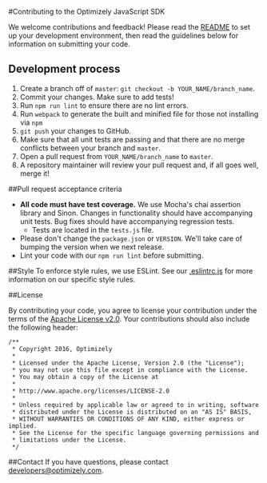 #Contributing to the Optimizely JavaScript SDK

We welcome contributions and feedback! Please read the [README](README.md) to set up your development environment, then read the guidelines below for information on submitting your code.

## Development process

1. Create a branch off of `master`: `git checkout -b YOUR_NAME/branch_name`.
2. Commit your changes. Make sure to add tests!
3. Run `npm run lint` to ensure there are no lint errors.
4. Run `webpack` to generate the built and minified file for those not installing via `npm`
5. `git push` your changes to GitHub.
6. Make sure that all unit tests are passing and that there are no merge conflicts between your branch and `master`.
7. Open a pull request from `YOUR_NAME/branch_name` to `master`.
8. A repository maintainer will review your pull request and, if all goes well, merge it!

##Pull request acceptance criteria

* **All code must have test coverage.** We use Mocha's chai assertion library and Sinon. Changes in functionality should have accompanying unit tests. Bug fixes should have accompanying regression tests.
  * Tests are located in the `tests.js` file.
* Please don't change the `package.json` or `VERSION`. We'll take care of bumping the version when we next release.
* Lint your code with our `npm run lint` before submitting.

##Style
To enforce style rules, we use ESLint. See our [.eslintrc.js](.eslintrc.js) for more information on our specific style rules.

##License

By contributing your code, you agree to license your contribution under the terms of the [Apache License v2.0](http://www.apache.org/licenses/LICENSE-2.0). Your contributions should also include the following header:

```
/**
 * Copyright 2016, Optimizely
 *
 * Licensed under the Apache License, Version 2.0 (the "License");
 * you may not use this file except in compliance with the License.
 * You may obtain a copy of the License at
 *
 * http://www.apache.org/licenses/LICENSE-2.0
 *
 * Unless required by applicable law or agreed to in writing, software
 * distributed under the License is distributed on an "AS IS" BASIS,
 * WITHOUT WARRANTIES OR CONDITIONS OF ANY KIND, either express or implied.
 * See the License for the specific language governing permissions and
 * limitations under the License.
 */
 ```

##Contact
If you have questions, please contact developers@optimizely.com.
